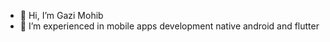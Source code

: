 - 👋 Hi, I’m Gazi Mohib
- 👀 I’m experienced in mobile apps development native android and flutter

<!---
muhib349/muhib349 is a ✨ special ✨ repository because its `README.md` (this file) appears on your GitHub profile.
You can click the Preview link to take a look at your changes.
--->
